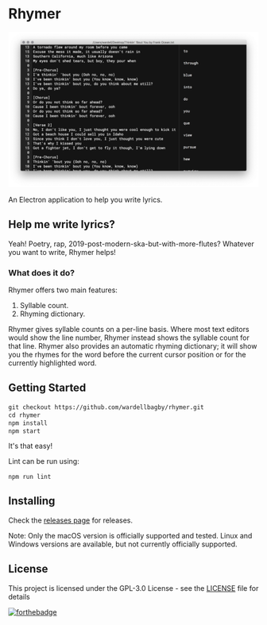 # Rhymer
![rhymer](rhymer.png)

An Electron application to help you write lyrics.

## Help me write lyrics?

Yeah! Poetry, rap, 2019-post-modern-ska-but-with-more-flutes? Whatever you want to write, Rhymer helps!

### What does it do?

Rhymer offers two main features:

1. Syllable count.
2. Rhyming dictionary.

Rhymer gives syllable counts on a per-line basis. Where most text editors would show the line number, Rhymer instead shows the syllable count for that line. Rhymer also provides an automatic rhyming dictionary; it will show you the rhymes for the word before the current cursor position or for the currently highlighted word. 

## Getting Started

```
git checkout https://github.com/wardellbagby/rhymer.git
cd rhymer
npm install
npm start
```

It's that easy!

Lint can be run using:

```
npm run lint
```

## Installing
Check the [releases page](https://github.com/wardellbagby/rhymer/releases) for releases.

Note: Only the macOS version is officially supported and tested. Linux and Windows versions are available, but not currently officially supported.

## License

This project is licensed under the GPL-3.0 License - see the [LICENSE](LICENSE.md) file for details

[![forthebadge](https://forthebadge.com/images/badges/built-with-grammas-recipe.svg)](https://forthebadge.com)
